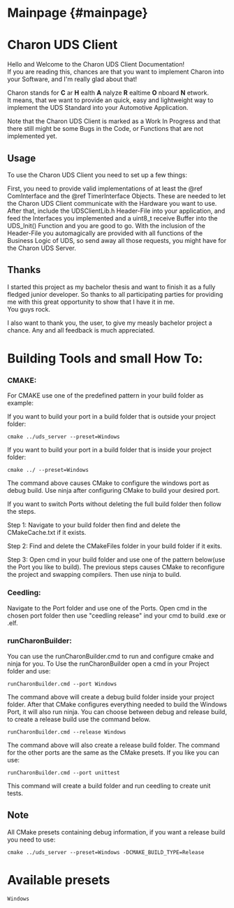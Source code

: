 # Mainpage {#mainpage}

Charon UDS Client
==================

Hello and Welcome to the Charon UDS Client Documentation!  
If you are reading this, chances are that you want to implement Charon into your Software, and I'm really glad about that!

Charon stands for **C** ar **H** ealth **A** nalyze **R** ealtime **O** nboard **N** etwork.  
It means, that we want to provide an quick, easy and lightweight way to implement the UDS Standard into your Automotive Application.

Note that the Charon UDS Client is marked as a Work In Progress and that there still might be some Bugs in the Code, or Functions that are not implemented yet.

## Usage

To use the Charon UDS Client you need to set up a few things:

First, you need to provide valid implementations of at least the @ref ComInterface and the @ref TimerInterface Objects.
These are needed to let the Charon UDS Client communicate with the Hardware you want to use.
After that, include the UDSClientLib.h Header-File into your application, and feed the Interfaces you implemented and a uint8_t receive Buffer into the UDS_Init() Function and you are good to go.
With the inclusion of the Header-File you automagically are provided with all functions of the Business Logic of UDS, so send away all those requests, you might have for the Charon UDS Server.

## Thanks

I started this project as my bachelor thesis and want to finish it as a fully fledged junior developer.
So thanks to all participating parties for providing me with this great opportunity to show that I have it in me.  
You guys rock.

I also want to thank you, the user, to give my measly bachelor project a chance. Any and all feedback is much appreciated.


# Building Tools and small How To:

### CMAKE:
For CMAKE use one of the predefined pattern in your build folder as example:

If you want to build your port in a build folder that is outside your project folder:
```
cmake ../uds_server --preset=Windows    
```
If you want to build your port in a build folder that is inside your project folder:
```
cmake ../ --preset=Windows 
```
The command above causes CMake to configure the windows port as debug build.
Use ninja after configuring CMake to build your desired port.

If you want to switch Ports without deleting the full build folder then follow the steps.

Step 1:
Navigate to your build folder then find and delete the CMakeCache.txt if it exists.

Step 2:
Find and delete the CMakeFiles folder in your build folder if it exits.

Step 3:
Open cmd in your build folder and use one of the pattern below(use the Port you like to build).
The previous steps causes CMake to reconfigure the project and swapping compilers. 
Then use ninja to build.

### Ceedling:
Navigate to the Port folder and use one of the Ports.
Open cmd in the chosen port folder then use "ceedling release" ind your cmd to build .exe or .elf.


### runCharonBuilder:
You can use the runCharonBuilder.cmd to run and configure cmake and ninja for you.
To Use the runCharonBuilder open a cmd in your Project folder and use:
```
runCharonBuilder.cmd --port Windows
```
The command above will create a debug build folder inside your project folder. After that CMake configures everything needed to build the Windows Port,
it will also run ninja.
You can choose between debug and release build, to create a release build use the command below.
```
runCharonBuilder.cmd --release Windows
```
The command above will also create a release build folder.
The command for the other ports are the same as the CMake presets.
If you like you can use:
```
runCharonBuilder.cmd --port unittest
```
This command will create a build folder and run ceedling to create unit tests. 

## Note
All CMake presets containing debug information, if you want a release build you need to use:

```
cmake ../uds_server --preset=Windows -DCMAKE_BUILD_TYPE=Release
```


# Available presets
```
Windows
```
